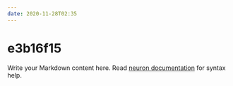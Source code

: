 ```yaml
---
date: 2020-11-28T02:35
---
```


# e3b16f15

Write your Markdown content here. Read [neuron documentation](https://neuron.zettel.page/2011404.html) for syntax help.

